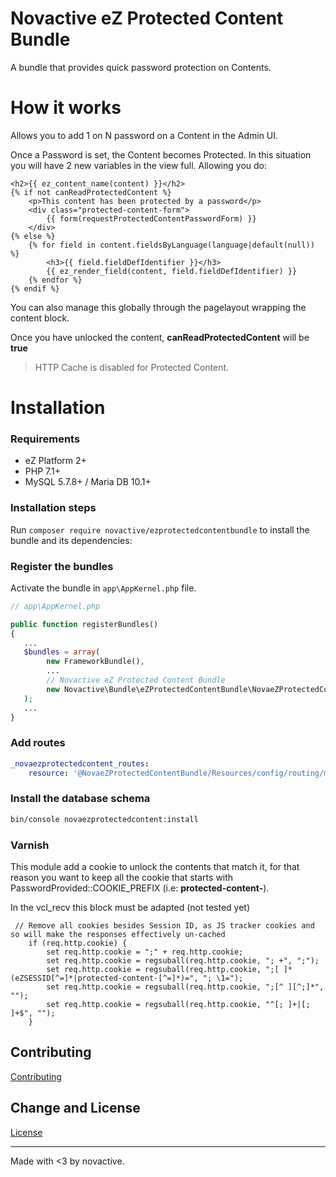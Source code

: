 # Novactive eZ Protected Content Bundle

A bundle that provides quick password protection on Contents.

# How it works

Allows you to add 1 on N password on a Content in the Admin UI.

Once a Password is set, the Content becomes Protected. In this situation you will have 2 new variables in the view full.
Allowing you do:
```twig
<h2>{{ ez_content_name(content) }}</h2>
{% if not canReadProtectedContent %}
    <p>This content has been protected by a password</p>
    <div class="protected-content-form">
        {{ form(requestProtectedContentPasswordForm) }}
    </div>
{% else %}
    {% for field in content.fieldsByLanguage(language|default(null)) %}
        <h3>{{ field.fieldDefIdentifier }}</h3>
        {{ ez_render_field(content, field.fieldDefIdentifier) }}
    {% endfor %}
{% endif %}
```

You can also manage this globally through the pagelayout wrapping the content block.

Once you have unlocked the content, __canReadProtectedContent__ will be __true__ 

> HTTP Cache is disabled for Protected Content.


# Installation

### Requirements

* eZ Platform 2+
* PHP 7.1+
* MySQL 5.7.8+ / Maria DB 10.1+

### Installation steps

Run `composer require novactive/ezprotectedcontentbundle` to install the bundle and its dependencies:

### Register the bundles

Activate the bundle in `app\AppKernel.php` file.

```php
// app\AppKernel.php

public function registerBundles()
{
   ...
   $bundles = array(
        new FrameworkBundle(),
        ...
        // Novactive eZ Protected Content Bundle
        new Novactive\Bundle\eZProtectedContentBundle\NovaeZProtectedContentBundle()
   );
   ...
}
```

### Add routes

```yaml
_novaezprotectedcontent_routes:
    resource: '@NovaeZProtectedContentBundle/Resources/config/routing/main.yml'
```

### Install the database schema

```bash
bin/console novaezprotectedcontent:install
```

### Varnish

This module add a cookie to unlock the contents that match it, for that reason you want to keep all the cookie that 
starts with PasswordProvided::COOKIE_PREFIX (i.e: **protected-content-**).

In the vcl_recv this block must be adapted (not tested yet)
```vcl
 // Remove all cookies besides Session ID, as JS tracker cookies and so will make the responses effectively un-cached
    if (req.http.cookie) {
        set req.http.cookie = ";" + req.http.cookie;
        set req.http.cookie = regsuball(req.http.cookie, "; +", ";");
        set req.http.cookie = regsuball(req.http.cookie, ";[ ]*(eZSESSID[^=]*|protected-content-[^=]*)=", "; \1=");
        set req.http.cookie = regsuball(req.http.cookie, ";[^ ][^;]*", "");
        set req.http.cookie = regsuball(req.http.cookie, "^[; ]+|[; ]+$", "");
    }
```

Contributing
----------------

[Contributing](CONTRIBUTING.md)


Change and License
------------------

[License](LICENSE)


----
Made with <3 by novactive.
